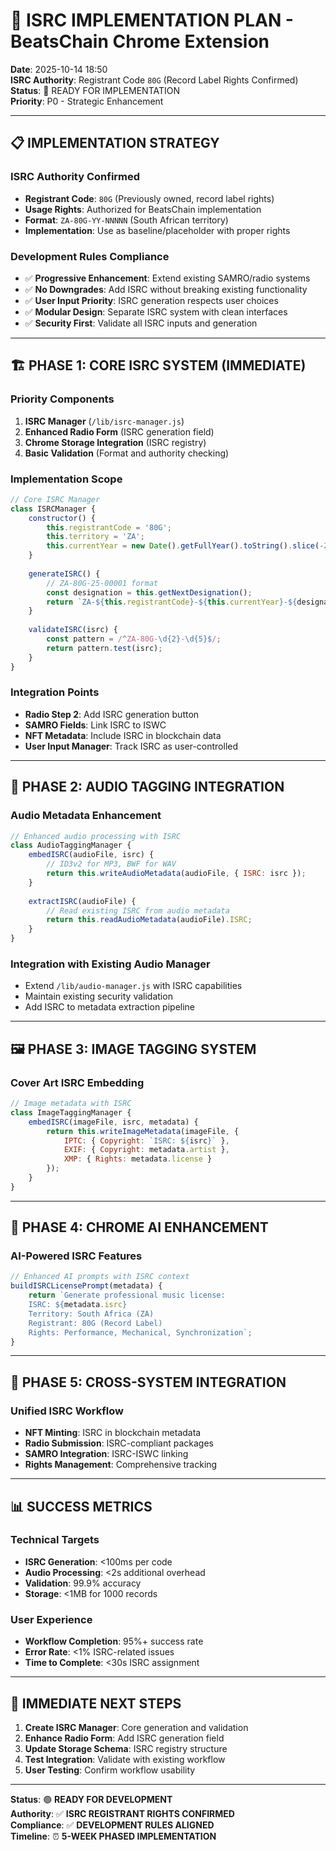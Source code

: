 # 🎵 ISRC IMPLEMENTATION PLAN - BeatsChain Chrome Extension

**Date**: 2025-10-14 18:50  
**ISRC Authority**: Registrant Code `80G` (Record Label Rights Confirmed)  
**Status**: 🚀 READY FOR IMPLEMENTATION  
**Priority**: P0 - Strategic Enhancement

---

## 📋 IMPLEMENTATION STRATEGY

### **ISRC Authority Confirmed**
- **Registrant Code**: `80G` (Previously owned, record label rights)
- **Usage Rights**: Authorized for BeatsChain implementation
- **Format**: `ZA-80G-YY-NNNNN` (South African territory)
- **Implementation**: Use as baseline/placeholder with proper rights

### **Development Rules Compliance**
- ✅ **Progressive Enhancement**: Extend existing SAMRO/radio systems
- ✅ **No Downgrades**: Add ISRC without breaking existing functionality
- ✅ **User Input Priority**: ISRC generation respects user choices
- ✅ **Modular Design**: Separate ISRC system with clean interfaces
- ✅ **Security First**: Validate all ISRC inputs and generation

---

## 🏗️ PHASE 1: CORE ISRC SYSTEM (IMMEDIATE)

### **Priority Components**
1. **ISRC Manager** (`/lib/isrc-manager.js`)
2. **Enhanced Radio Form** (ISRC generation field)
3. **Chrome Storage Integration** (ISRC registry)
4. **Basic Validation** (Format and authority checking)

### **Implementation Scope**
```javascript
// Core ISRC Manager
class ISRCManager {
    constructor() {
        this.registrantCode = '80G';
        this.territory = 'ZA';
        this.currentYear = new Date().getFullYear().toString().slice(-2);
    }
    
    generateISRC() {
        // ZA-80G-25-00001 format
        const designation = this.getNextDesignation();
        return `ZA-${this.registrantCode}-${this.currentYear}-${designation}`;
    }
    
    validateISRC(isrc) {
        const pattern = /^ZA-80G-\d{2}-\d{5}$/;
        return pattern.test(isrc);
    }
}
```

### **Integration Points**
- **Radio Step 2**: Add ISRC generation button
- **SAMRO Fields**: Link ISRC to ISWC
- **NFT Metadata**: Include ISRC in blockchain data
- **User Input Manager**: Track ISRC as user-controlled

---

## 🎵 PHASE 2: AUDIO TAGGING INTEGRATION

### **Audio Metadata Enhancement**
```javascript
// Enhanced audio processing with ISRC
class AudioTaggingManager {
    embedISRC(audioFile, isrc) {
        // ID3v2 for MP3, BWF for WAV
        return this.writeAudioMetadata(audioFile, { ISRC: isrc });
    }
    
    extractISRC(audioFile) {
        // Read existing ISRC from audio metadata
        return this.readAudioMetadata(audioFile).ISRC;
    }
}
```

### **Integration with Existing Audio Manager**
- Extend `/lib/audio-manager.js` with ISRC capabilities
- Maintain existing security validation
- Add ISRC to metadata extraction pipeline

---

## 🖼️ PHASE 3: IMAGE TAGGING SYSTEM

### **Cover Art ISRC Embedding**
```javascript
// Image metadata with ISRC
class ImageTaggingManager {
    embedISRC(imageFile, isrc, metadata) {
        return this.writeImageMetadata(imageFile, {
            IPTC: { Copyright: `ISRC: ${isrc}` },
            EXIF: { Copyright: metadata.artist },
            XMP: { Rights: metadata.license }
        });
    }
}
```

---

## 🤖 PHASE 4: CHROME AI ENHANCEMENT

### **AI-Powered ISRC Features**
```javascript
// Enhanced AI prompts with ISRC context
buildISRCLicensePrompt(metadata) {
    return `Generate professional music license:
    ISRC: ${metadata.isrc}
    Territory: South Africa (ZA)
    Registrant: 80G (Record Label)
    Rights: Performance, Mechanical, Synchronization`;
}
```

---

## 🔄 PHASE 5: CROSS-SYSTEM INTEGRATION

### **Unified ISRC Workflow**
- **NFT Minting**: ISRC in blockchain metadata
- **Radio Submission**: ISRC-compliant packages
- **SAMRO Integration**: ISRC-ISWC linking
- **Rights Management**: Comprehensive tracking

---

## 📊 SUCCESS METRICS

### **Technical Targets**
- **ISRC Generation**: <100ms per code
- **Audio Processing**: <2s additional overhead
- **Validation**: 99.9% accuracy
- **Storage**: <1MB for 1000 records

### **User Experience**
- **Workflow Completion**: 95%+ success rate
- **Error Rate**: <1% ISRC-related issues
- **Time to Complete**: <30s ISRC assignment

---

## 🎯 IMMEDIATE NEXT STEPS

1. **Create ISRC Manager**: Core generation and validation
2. **Enhance Radio Form**: Add ISRC generation field
3. **Update Storage Schema**: ISRC registry structure
4. **Test Integration**: Validate with existing workflow
5. **User Testing**: Confirm workflow usability

---

**Status**: 🟢 **READY FOR DEVELOPMENT**  
**Authority**: ✅ **ISRC REGISTRANT RIGHTS CONFIRMED**  
**Compliance**: ✅ **DEVELOPMENT RULES ALIGNED**  
**Timeline**: ⏰ **5-WEEK PHASED IMPLEMENTATION**